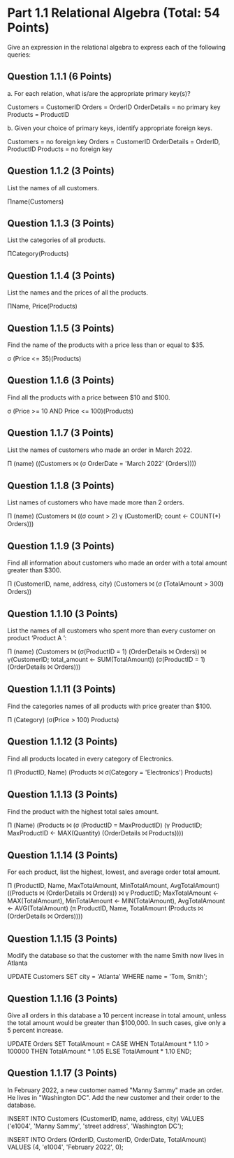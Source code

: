 # Part 1.1 Relational Algebra (Total: 54 Points) 
Give an expression in the relational algebra to express each of the following queries:

## Question 1.1.1 (6 Points) 
a. For each relation, what is/are the appropriate primary key(s)?

Customers = CustomerID
Orders = OrderID
OrderDetails = no primary key
Products = ProductID

b. Given your choice of primary keys, identify appropriate foreign keys.

Customers = no foreign key
Orders = CustomerID
OrderDetails = OrderID, ProductID
Products = no foreign key

## Question 1.1.2 (3 Points) 
List the names of all customers.

Πname(Customers)

## Question 1.1.3 (3 Points) 
List the categories of all products. 

ΠCategory(Products)

## Question 1.1.4 (3 Points) 
List the names and the prices of all the products. 

ΠName, Price(Products)

## Question 1.1.5 (3 Points) 
Find the name of the products with a price less than or equal to $35. 

σ (Price <= 35)(Products)

## Question 1.1.6 (3 Points) 
Find all the products with a price between $10 and $100.

σ (Price >= 10 AND Price <= 100)(Products)

## Question 1.1.7 (3 Points) 
List the names of customers who made an order in March 2022. 

Π (name) ((Customers ⨝ (σ OrderDate = 'March 2022' (Orders))))

## Question 1.1.8 (3 Points) 
List names of customers who have made more than 2 orders. 

Π (name) (Customers ⨝ ((σ count > 2) γ (CustomerID; count ←  COUNT(*) Orders)))

## Question 1.1.9 (3 Points) 
Find all information about customers who made an order with a total amount greater than $300.

Π (CustomerID, name, address, city) (Customers ⨝ (σ (TotalAmount > 300) Orders))

## Question 1.1.10 (3 Points) 
List the names of all customers who spent more than every customer on product ‘Product A ’:

Π (name) (Customers ⨝ (σ(ProductID = 1) (OrderDetails ⨝ Orders)) ⨝ γ(CustomerID; total_amount ← SUM(TotalAmount)) (σ(ProductID = 1) (OrderDetails ⨝ Orders)))

## Question 1.1.11 (3 Points) 
Find the categories names of all products with price greater than $100. 

Π (Category) (σ(Price > 100) Products)

## Question 1.1.12 (3 Points) 
Find all products located in every category of Electronics. 

Π (ProductID, Name) (Products ⨝ σ(Category = 'Electronics') Products)

## Question 1.1.13 (3 Points) 
Find the product with the highest total sales amount.

Π  (Name) (Products ⨝ (σ (ProductID = MaxProductID) (γ ProductID; MaxProductID ←  MAX(Quantity) (OrderDetails ⨝ Products))))

## Question 1.1.14 (3 Points) 
For each product, list the highest, lowest, and average order total amount. 

Π  (ProductID, Name, MaxTotalAmount, MinTotalAmount, AvgTotalAmount)  ((Products ⨝ (OrderDetails ⨝ Orders)) ⨝ γ ProductID; MaxTotalAmount ← MAX(TotalAmount), MinTotalAmount ← MIN(TotalAmount), AvgTotalAmount ← AVG(TotalAmount)  (π ProductID, Name, TotalAmount  (Products ⨝ (OrderDetails ⨝ Orders))))


## Question 1.1.15 (3 Points) 
Modify the database so that the customer with the name Smith now lives in Atlanta 

UPDATE Customers
SET city = 'Atlanta'
WHERE name = 'Tom, Smith';

## Question 1.1.16 (3 Points) 
Give all orders in this database a 10 percent increase in total amount, unless the total amount would be greater than $100,000. In such cases, give only a 5 percent increase. 

UPDATE Orders
SET TotalAmount = CASE
WHEN TotalAmount * 1.10 > 100000 THEN TotalAmount * 1.05
ELSE TotalAmount * 1.10
END;


## Question 1.1.17 (3 Points) 
In February 2022, a new customer named "Manny Sammy" made an order. He lives in "Washington DC". Add the new customer and their order to the database.

INSERT INTO Customers (CustomerID, name, address, city)
VALUES ('e1004', 'Manny Sammy', 'street address', 'Washington DC');

INSERT INTO Orders (OrderID, CustomerID, OrderDate, TotalAmount)
VALUES (4, 'e1004', 'February 2022', 0);


